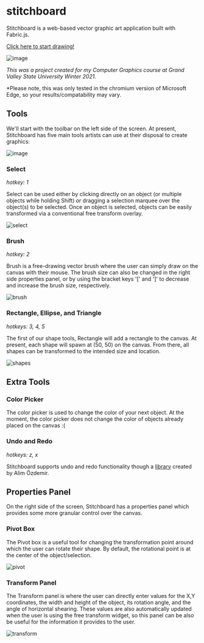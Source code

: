 # stitchboard
Stitchboard is a web-based vector graphic art application built with Fabric.js.

[Click here to start drawing!](http://35.231.135.49/index/project/stitchboard/stitchboard.html)

![image](https://user-images.githubusercontent.com/45302428/116645872-ba18f480-a944-11eb-93c3-1418424b736b.png)

*This was a project created for my Computer Graphics course at Grand Valley State University Winter 2021.*

*Please note, this was only tested in the chromium version of Microsoft Edge, so your results/compatability may vary.

## Tools
We'll start with the toolbar on the left side of the screen. At present, Stitchboard has five main tools artists can use at their disposal to create graphics:

![image](https://user-images.githubusercontent.com/45302428/116643763-c51d5600-a93f-11eb-8bf8-c96fa1a160b6.png)

### Select
*hotkey: 1*

Select can be used either by clicking directly on an object (or multiple objects while holding Shift) or dragging a selection marquee over the object(s) to be selected. Once an object is selected, objects can be easily transformed via a conventional free transform overlay.

![select](https://user-images.githubusercontent.com/45302428/116643469-22fd6e00-a93f-11eb-9e9e-eb3aa31434a7.gif)

### Brush
*hotkey: 2*

Brush is a free-drawing vector brush where the user can simply draw on the canvas with their mouse. The brush size can also be changed in the right side properties panel, or by using the bracket keys '[' and ']' to decrease and increase the brush size, respectively.

![brush](https://user-images.githubusercontent.com/45302428/116644030-4ffe5080-a940-11eb-8501-21a562dadff6.gif)

### Rectangle, Ellipse, and Triangle
*hotkeys: 3, 4, 5*

The first of our shape tools, Rectangle will add a rectangle to the canvas. At present, each shape will spawn at (50, 50) on the canvas. From there, all shapes can be transformed to the intended size and location.

![shapes](https://user-images.githubusercontent.com/45302428/116644319-0f530700-a941-11eb-82d7-15fb1083cdc1.gif)

## Extra Tools

### Color Picker
The color picker is used to change the color of your next object. At the moment, the color picker does not change the color of objects already placed on the canvas :(

### Undo and Redo
*hotkeys: z, x*

Stitchboard supports undo and redo functionality though a [library](https://github.com/lyzerk/fabric-history) created by Alim Özdemir.

## Properties Panel
On the right side of the screen, Stitchboard has a properties panel which provides some more granular control over the canvas.

### Pivot Box
The Pivot box is a useful tool for changing the transformation point around which the user can rotate their shape. By default, the rotational point is at the center of the object/selection.

![pivot](https://user-images.githubusercontent.com/45302428/116645006-dd42a480-a942-11eb-910d-487fd452a5cf.gif)

### Transform Panel
The Transform panel is where the user can directly enter values for the X,Y coordinates, the width and height of the object, its rotation angle, and the angle of horizontal shearing. These values are also automatically updated when the user is using the free transform widget, so this panel can be also be useful for the information it provides to the user.

![transform](https://user-images.githubusercontent.com/45302428/116645276-74a7f780-a943-11eb-9b5a-bfd25ee3ecdf.gif)
